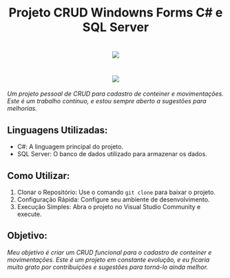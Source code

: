 <h1 align=center>
 Projeto CRUD Windowns Forms C# e SQL Server 
</h1>

<h1 align="center">
    <img src="1.png">
</h1>

<h1 align="center">
    <img src="2.png">
</h1>

<p><em>Um projeto pessoal de CRUD para cadastro de conteiner e movimentações. Este é um trabalho contínuo, e estou sempre aberto a sugestões para melhorias.</em></p>

<h2>Linguagens Utilizadas:</h2>
<ul>
    <li>C#: A linguagem principal do projeto.</li>
    <li>SQL Server: O banco de dados utilizado para armazenar os dados.</li>
</ul>

<h2>Como Utilizar:</h2>
<ol>
    <li>Clonar o Repositório: Use o comando <code>git clone</code> para baixar o projeto.</li>
    <li>Configuração Rápida: Configure seu ambiente de desenvolvimento.</li>
    <li>Execução Simples: Abra o projeto no Visual Studio Community e execute.</li>
</ol>

<h2>Objetivo:</h2>
<p><em>Meu objetivo é criar um CRUD funcional para o cadastro de conteiner e movimentações. Este é um projeto em constante evolução, e eu ficaria muito grato por contribuições e sugestões para torná-lo ainda melhor.</em></p>

</body>
</html>

